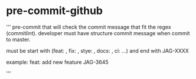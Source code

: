 # pre-commit-github

'''
pre-commit that will check the commit message that fit the regex (commitlint).
developer must have structure commit message when commit to master.

must be start with (feat: , fix: , stye: , docs: , ci: ...) and end with JAG-XXXX

example:  feat: add new feature JAG-3645


'''
